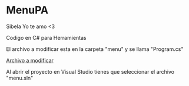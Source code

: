 # MenuPA
<p>Sibela Yo te amo <3 </p>
<p> Codigo en C# para Herramientas </p>
<p>El archivo a modificar esta en la carpeta "menu" y se llama "Program.cs"</p>
<a href="menu/Program.cs">Archivo a modificar</a>


<p> Al abrir el proyecto en Visual Studio tienes que seleccionar el archivo "menu.sln" </p>

